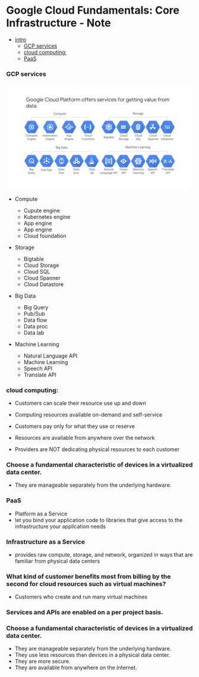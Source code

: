 Google Cloud Fundamentals: Core Infrastructure - Note
=====================================================
- [intro](#intro)
  - [GCP services](#GCP-services)
  - [cloud computing:](#cloud-computing:)
  - [PaaS](#PaaS)



### GCP services
![alt text](https://github.com/hojat-gazestani/Cloud/blob/main/GCP/Corsera/1-%20GCP%20resource%20hairearchy/1-services.png)

* Compute
  * Cupute engine
  * Kubernetes engine
  * App engine 
  * App engine 
  * Cloud foundation

* Storage 
  * Bigtable 
  * Cloud Storage 
  * Cloud SQL 
  * Cloud Spanner 
  * Cloud Datastore 

* Big Data 
  * Big Query 
  * Pub/Sub 
  * Data flow 
  * Data proc
  * Data lab

* Machine Learning 
  * Natural Language API 
  * Machine Learning 
  * Speech API 
  * Translate API 

### cloud computing: 
- Customers can scale their resource use up and down 
- Computing resources available on-demand and self-service 
- Customers pay only for what they use or reserve 
- Resources are available from anywhere over the network 

- Providers are NOT dedicating physical resources to each customer 

### Choose a fundamental characteristic of devices in a virtualized data center. 
- They are manageable separately from the underlying hardware. 

### PaaS
* Platform as a Service 
* let you bind your application code to libraries that give access to the infrastructure your application needs 


### Infrastructure as a Service
- provides raw compute, storage, and network, organized in ways that are familiar from physical data centers 

### What kind of customer benefits most from billing by the second for cloud resources such as virtual machines?
- Customers who create and run many virtual machines 

### Services and APIs are enabled on a per project basis.

### Choose a fundamental characteristic of devices in a virtualized data center.
- They are manageable separately from the underlying hardware. 
- They use less resources than devices in a physical data center. 
- They are more secure. 
- They are available from anywhere on the Internet. 
